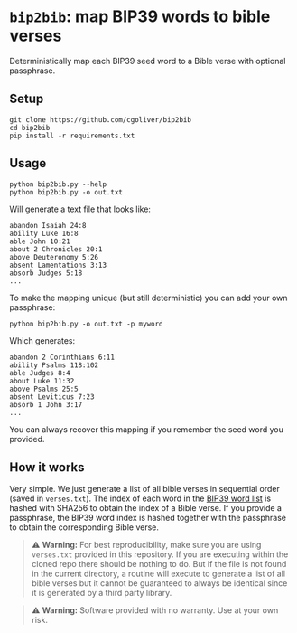 # `bip2bib`: map BIP39 words to bible verses

Deterministically map each BIP39 seed word to a Bible verse with optional passphrase.

## Setup

```
git clone https://github.com/cgoliver/bip2bib
cd bip2bib
pip install -r requirements.txt
```

## Usage

```
python bip2bib.py --help
python bip2bib.py -o out.txt
```

Will generate a text file that looks like:

```
abandon Isaiah 24:8
ability Luke 16:8
able John 10:21
about 2 Chronicles 20:1
above Deuteronomy 5:26
absent Lamentations 3:13
absorb Judges 5:18
...
```

To make the mapping unique (but still deterministic) you can add your own passphrase:

```
python bip2bib.py -o out.txt -p myword
```

Which generates:


```
abandon 2 Corinthians 6:11
ability Psalms 118:102
able Judges 8:4
about Luke 11:32
above Psalms 25:5
absent Leviticus 7:23
absorb 1 John 3:17
...
```

You can always recover this mapping if you remember the seed word you provided.

## How it works

Very simple. We just generate a list of all bible verses in sequential order (saved in `verses.txt`). The index of each word in the [BIP39 word list](https://github.com/bitcoin/bips/blob/master/bip-0039/english.txt) is hashed with SHA256 to obtain the index of a Bible verse. If you provide a passphrase, the BIP39 word index is hashed together with the passphrase to obtain the corresponding Bible verse.

> ⚠️ **Warning:** For best reproducibility, make sure you are using `verses.txt` provided in this repository. If you are executing within the cloned repo there should be nothing to do. But if the file is not found in the current directory, a routine will execute to generate a list of all bible verses but it cannot be guaranteed to always be identical since it is generated by a third party library.

> ⚠️ **Warning:** Software provided with no warranty. Use at your own risk.
